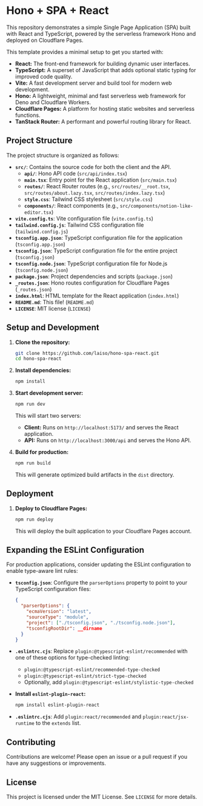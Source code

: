 # Hono + SPA + React

This repository demonstrates a simple Single Page Application (SPA) built with React and TypeScript, powered by the serverless framework Hono and deployed on Cloudflare Pages.

This template provides a minimal setup to get you started with:

- **React:** The front-end framework for building dynamic user interfaces.
- **TypeScript:** A superset of JavaScript that adds optional static typing for improved code quality.
- **Vite:** A fast development server and build tool for modern web development.
- **Hono:** A lightweight, minimal and fast serverless web framework for Deno and Cloudflare Workers.
- **Cloudflare Pages:** A platform for hosting static websites and serverless functions.
- **TanStack Router:** A performant and powerful routing library for React.

## Project Structure

The project structure is organized as follows:

- **`src/`**: Contains the source code for both the client and the API.
  - **`api/`**: Hono API code (`src/api/index.tsx`)
  - **`main.tsx`**: Entry point for the React application (`src/main.tsx`)
  - **`routes/`**: React Router routes (e.g., `src/routes/__root.tsx`, `src/routes/about.lazy.tsx`, `src/routes/index.lazy.tsx`)
  - **`style.css`**: Tailwind CSS stylesheet (`src/style.css`)
  - **`components/`**: React components (e.g., `src/components/notion-like-editor.tsx`)
- **`vite.config.ts`**: Vite configuration file (`vite.config.ts`)
- **`tailwind.config.js`**: Tailwind CSS configuration file (`tailwind.config.js`)
- **`tsconfig.app.json`**: TypeScript configuration file for the application (`tsconfig.app.json`)
- **`tsconfig.json`**: TypeScript configuration file for the entire project (`tsconfig.json`)
- **`tsconfig.node.json`**: TypeScript configuration file for Node.js (`tsconfig.node.json`)
- **`package.json`**: Project dependencies and scripts (`package.json`)
- **`_routes.json`**: Hono routes configuration for Cloudflare Pages (`_routes.json`)
- **`index.html`**: HTML template for the React application (`index.html`)
- **`README.md`**: This file! (`README.md`)
- **`LICENSE`**: MIT license (`LICENSE`)

## Setup and Development

1. **Clone the repository:**
   ```bash
   git clone https://github.com/laiso/hono-spa-react.git
   cd hono-spa-react
   ```

2. **Install dependencies:**
   ```bash
   npm install
   ```

3. **Start development server:**
   ```bash
   npm run dev
   ```

   This will start two servers:
   - **Client:** Runs on `http://localhost:5173/` and serves the React application.
   - **API:** Runs on `http://localhost:3000/api` and serves the Hono API.

4. **Build for production:**
   ```bash
   npm run build
   ```

   This will generate optimized build artifacts in the `dist` directory.

## Deployment

1. **Deploy to Cloudflare Pages:**
   ```bash
   npm run deploy
   ```

   This will deploy the built application to your Cloudflare Pages account.

## Expanding the ESLint Configuration

For production applications, consider updating the ESLint configuration to enable type-aware lint rules:

- **`tsconfig.json`**: Configure the `parserOptions` property to point to your TypeScript configuration files:
  ```json
  {
    "parserOptions": {
      "ecmaVersion": "latest",
      "sourceType": "module",
      "project": ["./tsconfig.json", "./tsconfig.node.json"],
      "tsconfigRootDir": __dirname
    }
  }
  ```

- **`.eslintrc.cjs`**: Replace `plugin:@typescript-eslint/recommended` with one of these options for type-checked linting:
  - `plugin:@typescript-eslint/recommended-type-checked`
  - `plugin:@typescript-eslint/strict-type-checked`
  - Optionally, add `plugin:@typescript-eslint/stylistic-type-checked`

- **Install `eslint-plugin-react`:**
  ```bash
  npm install eslint-plugin-react
  ```

- **`.eslintrc.cjs`**: Add `plugin:react/recommended` and `plugin:react/jsx-runtime` to the `extends` list.

## Contributing

Contributions are welcome! Please open an issue or a pull request if you have any suggestions or improvements.

## License

This project is licensed under the MIT License. See `LICENSE` for more details.